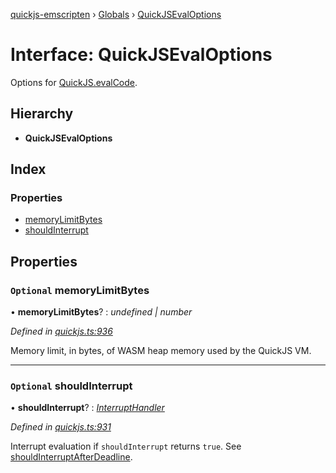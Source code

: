 [quickjs-emscripten](../README.md) › [Globals](../globals.md) › [QuickJSEvalOptions](quickjsevaloptions.md)

# Interface: QuickJSEvalOptions

Options for [QuickJS.evalCode](../classes/quickjs.md#evalcode).

## Hierarchy

* **QuickJSEvalOptions**

## Index

### Properties

* [memoryLimitBytes](quickjsevaloptions.md#optional-memorylimitbytes)
* [shouldInterrupt](quickjsevaloptions.md#optional-shouldinterrupt)

## Properties

### `Optional` memoryLimitBytes

• **memoryLimitBytes**? : *undefined | number*

*Defined in [quickjs.ts:936](https://github.com/justjake/quickjs-emscripten/blob/master/ts/quickjs.ts#L936)*

Memory limit, in bytes, of WASM heap memory used by the QuickJS VM.

___

### `Optional` shouldInterrupt

• **shouldInterrupt**? : *[InterruptHandler](../globals.md#interrupthandler)*

*Defined in [quickjs.ts:931](https://github.com/justjake/quickjs-emscripten/blob/master/ts/quickjs.ts#L931)*

Interrupt evaluation if `shouldInterrupt` returns `true`.
See [shouldInterruptAfterDeadline](../globals.md#shouldinterruptafterdeadline).
